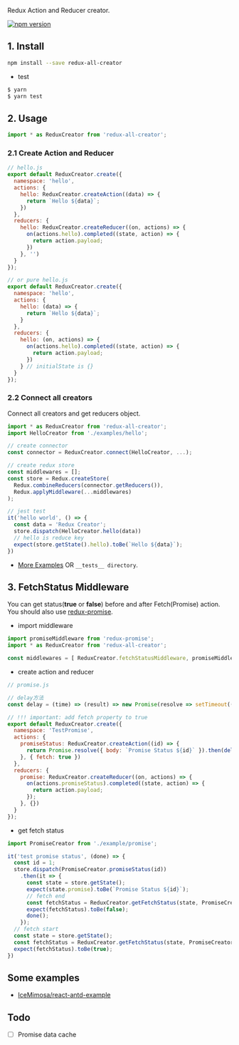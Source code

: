 Redux Action and Reducer creator.

[![npm version](https://img.shields.io/badge/npm-v0.0.6-blue.svg)](https://www.npmjs.com/package/redux)

## 1. Install

```sh
npm install --save redux-all-creator
```

* test

```sh
$ yarn
$ yarn test
```

## 2. Usage

```js
import * as ReduxCreator from 'redux-all-creator';
```

### 2.1 Create Action and Reducer

```js
// hello.js
export default ReduxCreator.create({
  namespace: 'hello',
  actions: {
    hello: ReduxCreator.createAction((data) => { 
      return `Hello ${data}`;
    })
  },
  reducers: {
    hello: ReduxCreator.createReducer((on, actions) => {
      on(actions.hello).completed((state, action) => {
        return action.payload;
      })
    }, '')
  }
});

// or pure hello.js
export default ReduxCreator.create({
  namespace: 'hello',
  actions: {
    hello: (data) => { 
      return `Hello ${data}`;
    }
  },
  reducers: {
    hello: (on, actions) => {
      on(actions.hello).completed((state, action) => {
        return action.payload;
      })
    } // initialState is {}
  }
});
```

### 2.2 Connect all creators

Connect all creators and get reducers object.

```js
import * as ReduxCreator from 'redux-all-creator';
import HelloCreator from './examples/hello';

// create connector
const connector = ReduxCreator.connect(HelloCreator, ...);

// create redux store
const middlewares = [];
const store = Redux.createStore(
  Redux.combineReducers(connector.getReducers()),
  Redux.applyMiddleware(...middlewares)
);

// jest test
it('hello world', () => {
  const data = 'Redux Creator';
  store.dispatch(HelloCreator.hello(data))
  // hello is reduce key
  expect(store.getState().hello).toBe(`Hello ${data}`);
})
```

* [More Examples](https://github.com/IceMimosa/redux-creator-test) OR `__tests__ directory`.


## 3. FetchStatus Middleware

You can get status(**true** or **false**) before and after Fetch(Promise) action. You should also use [redux-promise](https://github.com/redux-utilities/redux-promise).

* import middleware

```js
import promiseMiddleware from 'redux-promise';
import * as ReduxCreator from 'redux-all-creator';

const middlewares = [ ReduxCreator.fetchStatusMiddleware, promiseMiddleware ];
```

* create action and reducer

```js
// promise.js

// delay方法
const delay = (time) => (result) => new Promise(resolve => setTimeout(() => resolve(result), time));

// !!! important: add fetch property to true
export default ReduxCreator.create({
  namespace: 'TestPromise',
  actions: {
    promiseStatus: ReduxCreator.createAction((id) => { 
      return Promise.resolve({ body: `Promise Status ${id}` }).then(delay(2000)).then(res => res.body)
    }, { fetch: true })
  },
  reducers: {
    promise: ReduxCreator.createReducer((on, actions) => {
      on(actions.promiseStatus).completed((state, action) => {
        return action.payload;
      });
    }, {})
  }
});
```

* get fetch status

```js
import PromiseCreator from './example/promise';

it('test promise status', (done) => {
  const id = 1;
  store.dispatch(PromiseCreator.promiseStatus(id))
    .then(it => { 
      const state = store.getState();
      expect(state.promise).toBe(`Promise Status ${id}`);
      // fetch end
      const fetchStatus = ReduxCreator.getFetchStatus(state, PromiseCreator.promiseStatus);
      expect(fetchStatus).toBe(false);
      done();
    });
  // fetch start
  const state = store.getState();
  const fetchStatus = ReduxCreator.getFetchStatus(state, PromiseCreator.promiseStatus)
  expect(fetchStatus).toBe(true);
})
```

## Some examples

* [IceMimosa/react-antd-example](https://github.com/IceMimosa/react-antd-example)

## Todo

* [ ] Promise data cache

